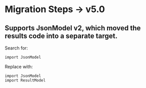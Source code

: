 #  Migration Steps -> v5.0

## Supports JsonModel v2, which moved the results code into a separate target.

Search for:
```
import JsonModel
```

Replace with:
```
import JsonModel
import ResultModel
```



